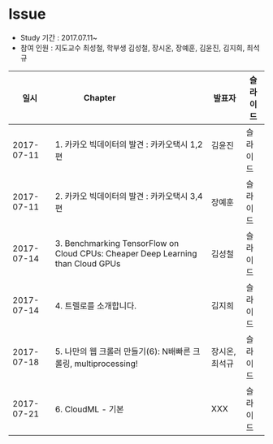 # Issue

- Study 기간 : 2017.07.11~
- 참여 인원 : 지도교수 최성철, 학부생 김성철, 장시온, 장예훈, 김윤진, 김지희, 최석규


|   일시   | Chapter                                                                         |발표자         |슬라이드|
|----------|---------------------------------------------------------------------------------|--------------|-------|
|2017-07-11| 1. 카카오 빅데이터의 발견 : 카카오택시 1,2편                                       |김윤진        |슬라이드|
|2017-07-11| 2. 카카오 빅데이터의 발견 : 카카오택시 3,4편                                       |장예훈        |슬라이드|
|2017-07-14| 3. Benchmarking TensorFlow on Cloud CPUs: Cheaper Deep Learning than Cloud GPUs |김성철        |슬라이드|
|2017-07-14| 4. 트렐로를 소개합니다.                                                           |김지희        |슬라이드|
|2017-07-18| 5. 나만의 웹 크롤러 만들기(6): N배빠른 크롤링, multiprocessing!                    |장시온, 최석규 |슬라이드|
|2017-07-21| 6. CloudML - 기본                                                                |XXX           |슬라이드|
